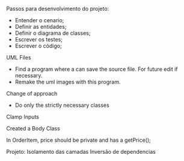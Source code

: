 Passos para desenvolvimento do projeto:
- Entender o cenario;
- Definir as entidades;
- Definir o diagrama de classes;
- Escrever os testes;
- Escrever o código;


UML Files
- Find a program where a can save the source file. For future edit if necessary.
- Remake the uml images with this program.




Change of approach
- Do only the strictly necessary classes

Clamp Inputs

Created a Body Class

In OrderItem, price should be private and has a getPrice();


Projeto:
    Isolamento das camadas
    Inversão de dependencias

